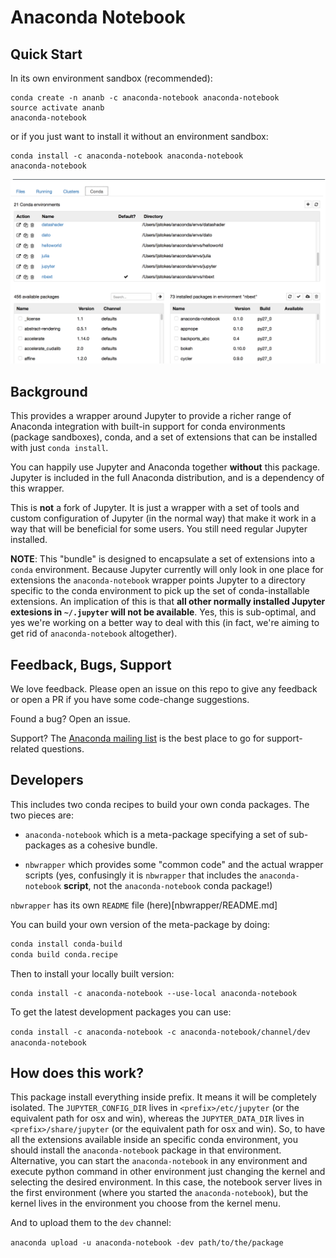 # Anaconda Notebook

## Quick Start

In its own environment sandbox (recommended):

```
conda create -n ananb -c anaconda-notebook anaconda-notebook
source activate ananb
anaconda-notebook
```

or if you just want to install it without an environment sandbox:

```
conda install -c anaconda-notebook anaconda-notebook
anaconda-notebook
```

![Conda tab added to Jupyter file browser](imgs/conda_tab.png?raw=true "Added Conda tab to browser")

## Background

This provides a wrapper around Jupyter to provide a richer range of Anaconda
integration with built-in support for conda environments (package sandboxes),
conda, and a set of extensions that can be installed with just `conda install`.

You can happily use Jupyter and Anaconda together **without** this package.
Jupyter is included in the full Anaconda distribution, and is a dependency of
this wrapper.

This is **not** a fork of Jupyter.  It is just a wrapper with a set
of tools and custom configuration of Jupyter (in the normal way) that make it
work in a way that will be beneficial for some users.  You still need regular
Jupyter installed.

**NOTE**: This "bundle" is designed to encapsulate a set of extensions into a
`conda` environment.  Because Jupyter currently will only look in one place
for extensions the `anaconda-notebook` wrapper points Jupyter to a directory
specific to the conda environment to pick up the set of conda-installable
extensions.  An implication of this is that **all other normally installed
Jupyter extesions in `~/.jupyter` will not be available**.  Yes, this is
sub-optimal, and yes we're working on a better way to deal with this (in fact,
we're aiming to get rid of `anaconda-notebook` altogether).

## Feedback, Bugs, Support

We love feedback.  Please open an issue on this repo to give any feedback or
open a PR if you have some code-change suggestions.

Found a bug? Open an issue.

Support? The [Anaconda mailing list](https://groups.google.com/a/continuum.io/forum/#!forum/anaconda)
is the best place to go for support-related questions.

## Developers

This includes two conda recipes to build your own conda packages.  The two
pieces are:

* `anaconda-notebook` which is a meta-package specifying a set of sub-packages
as a cohesive bundle.

* `nbwrapper` which provides some "common code" and the actual wrapper scripts
(yes, confusingly it is `nbwrapper` that includes the `anaconda-notebook` **script**,
not the `anaconda-notebook` conda package!)

`nbwrapper` has its own `README` file (here)[nbwrapper/README.md]

You can build your own version of the meta-package by doing:

```bash
conda install conda-build
conda build conda.recipe
```

Then to install your locally built version:

```
conda install -c anaconda-notebook --use-local anaconda-notebook
```

To get the latest development packages you can use:

`conda install -c anaconda-notebook -c anaconda-notebook/channel/dev anaconda-notebook`

## How does this work?

This package install everything inside prefix. It means it will be completely
isolated. The  `JUPYTER_CONFIG_DIR` lives in `<prefix>/etc/jupyter` (or the
equivalent path for osx and win), whereas the `JUPYTER_DATA_DIR` lives in
`<prefix>/share/jupyter` (or the equivalent path for osx and win).
So, to have all the extensions available inside an specific conda environment,
you should install the `anaconda-notebook` package in that environment.
Alternative, you can start the `anaconda-notebook` in any environment and
execute python command in other environment just changing the kernel and selecting
the desired environment. In this case, the notebook server lives in the first
environment (where you started the `anaconda-notebook`), but the kernel lives in
the environment you choose from the kernel menu.

And to upload them to the `dev` channel:

`anaconda upload -u anaconda-notebook -dev path/to/the/package`
